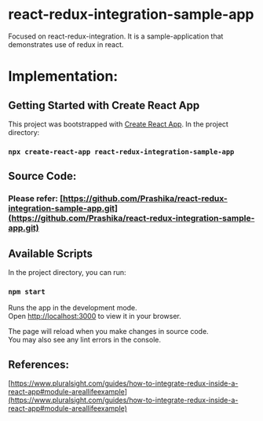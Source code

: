# react-redux-integration-sample-app
Focused on react-redux-integration. It is a sample-application that demonstrates use of redux in react.

# Implementation:

## Getting Started with Create React App

This project was bootstrapped with [Create React App](https://github.com/facebook/create-react-app).
In the project directory:

### `npx create-react-app react-redux-integration-sample-app`

## Source Code:
### Please refer: [https://github.com/Prashika/react-redux-integration-sample-app.git](https://github.com/Prashika/react-redux-integration-sample-app.git)

## Available Scripts

In the project directory, you can run:

### `npm start`

Runs the app in the development mode.\
Open [http://localhost:3000](http://localhost:3000) to view it in your browser.

The page will reload when you make changes in source code.\
You may also see any lint errors in the console.

## References:
[https://www.pluralsight.com/guides/how-to-integrate-redux-inside-a-react-app#module-areallifeexample](https://www.pluralsight.com/guides/how-to-integrate-redux-inside-a-react-app#module-areallifeexample)

